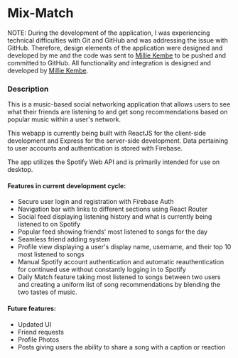 # Mix-Match

NOTE: During the development of the application, I was experiencing technical difficulties with Git and GitHub and was addressing the issue with GitHub. Therefore, design elements of the application were designed and developed by me and the code was sent to [Millie Kembe](https://github.com/mkembe) to be pushed and committed to GitHub. All functionality and integration is designed and developed by [Millie Kembe](https://github.com/mkembe).

### Description
This is a music-based social networking application that allows users to see what their friends are listening to and get song recommendations based on popular music within a user's network. 

This webapp is currently being built with ReactJS for the client-side development and Express for the server-side development. Data pertaining to user accounts and authentication is stored with Firebase.

The app utilizes the Spotify Web API and is primarily intended for use on desktop. 

#### Features in current development cycle:
- Secure user login and registration with Firebase Auth 
- Navigation bar with links to different sections using React Router
- Social feed displaying listening history and what is currently being listened to on Spotify
- Popular feed showing friends' most listened to songs for the day
- Seamless friend adding system
- Profile view displaying a user's display name, username, and their top 10 most listened to songs
- Manual Spotify account authentication and automatic reauthentication for continued use without constantly logging in to Spotify
- Daily Match feature taking most listened to songs between two users and creating a uniform list of song recommendations by blending the two tastes of music. 

#### Future features:
- Updated UI
- Friend requests 
- Profile Photos
- Posts giving users the ability to share a song with a caption or reaction
